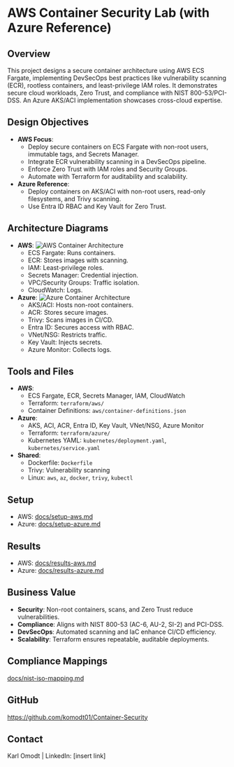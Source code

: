 # AWS Container Security Lab (with Azure Reference)

## Overview
This project designs a secure container architecture using AWS ECS Fargate, implementing DevSecOps best practices like vulnerability scanning (ECR), rootless containers, and least-privilege IAM roles. It demonstrates secure cloud workloads, Zero Trust, and compliance with NIST 800-53/PCI-DSS. An Azure AKS/ACI implementation showcases cross-cloud expertise.

## Design Objectives
- **AWS Focus**:
  - Deploy secure containers on ECS Fargate with non-root users, immutable tags, and Secrets Manager.
  - Integrate ECR vulnerability scanning in a DevSecOps pipeline.
  - Enforce Zero Trust with IAM roles and Security Groups.
  - Automate with Terraform for auditability and scalability.
- **Azure Reference**:
  - Deploy containers on AKS/ACI with non-root users, read-only filesystems, and Trivy scanning.
  - Use Entra ID RBAC and Key Vault for Zero Trust.

## Architecture Diagrams
- **AWS**: ![AWS Container Architecture](docs/aws-container-diagram.png)
  - ECS Fargate: Runs containers.
  - ECR: Stores images with scanning.
  - IAM: Least-privilege roles.
  - Secrets Manager: Credential injection.
  - VPC/Security Groups: Traffic isolation.
  - CloudWatch: Logs.
- **Azure**: ![Azure Container Architecture](docs/azure-container-diagram.png)
  - AKS/ACI: Hosts non-root containers.
  - ACR: Stores secure images.
  - Trivy: Scans images in CI/CD.
  - Entra ID: Secures access with RBAC.
  - VNet/NSG: Restricts traffic.
  - Key Vault: Injects secrets.
  - Azure Monitor: Collects logs.

## Tools and Files
- **AWS**:
  - ECS Fargate, ECR, Secrets Manager, IAM, CloudWatch
  - Terraform: `terraform/aws/`
  - Container Definitions: `aws/container-definitions.json`
- **Azure**:
  - AKS, ACI, ACR, Entra ID, Key Vault, VNet/NSG, Azure Monitor
  - Terraform: `terraform/azure/`
  - Kubernetes YAML: `kubernetes/deployment.yaml`, `kubernetes/service.yaml`
- **Shared**:
  - Dockerfile: `Dockerfile`
  - Trivy: Vulnerability scanning
  - Linux: `aws`, `az`, `docker`, `trivy`, `kubectl`

## Setup
- AWS: [docs/setup-aws.md](docs/setup-aws.md)
- Azure: [docs/setup-azure.md](docs/setup-azure.md)

## Results
- AWS: [docs/results-aws.md](docs/results-aws.md)
- Azure: [docs/results-azure.md](docs/results-azure.md)

## Business Value
- **Security**: Non-root containers, scans, and Zero Trust reduce vulnerabilities.
- **Compliance**: Aligns with NIST 800-53 (AC-6, AU-2, SI-2) and PCI-DSS.
- **DevSecOps**: Automated scanning and IaC enhance CI/CD efficiency.
- **Scalability**: Terraform ensures repeatable, auditable deployments.

## Compliance Mappings
[docs/nist-iso-mapping.md](docs/nist-iso-mapping.md)

## GitHub
https://github.com/komodt01/Container-Security

## Contact
Karl Omodt | LinkedIn: [insert link]
